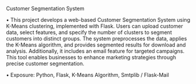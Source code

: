 
Customer Segmentation System	

•	This project develops a web-based Customer Segmentation System using K-Means clustering, implemented with Flask. Users can upload customer data, select features, and specify the number of clusters to segment customers into distinct groups. The system preprocesses the data, applies the K-Means algorithm, and provides segmented results for download and analysis.
Additionally, it includes an email feature for targeted campaigns. This tool enables businesses to enhance marketing strategies
through precise customer segmentation.

•	Exposure: Python, Flask, K-Means Algorithm, Smtplib / Flask-Mail

